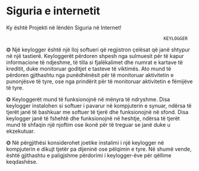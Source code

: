 
# Siguria e internetit
Ky është Projekti në lëndën Siguria në Internet!

                                                               KEYLOGGER


❂ Një keylogger është një lloj softueri që regjistron çelësat që janë shtypur në një tastierë. Keyloggerët përdoren shpesh nga sulmuesit për të kapur informacione të   ndjeshme, të tilla si fjalëkalimet dhe numrat e kartave të kreditit, duke monitoruar goditjet e tasteve të viktimës. Ato mund të përdoren gjithashtu nga punëdhënësit   për të monitoruar aktivitetin e punonjësve të tyre, ose nga prindërit për të monitoruar aktivitetin e fëmijëve të tyre.

❂ Keyloggerët mund të funksionojnë në mënyra të ndryshme. Disa keylogger instalohen si softuer i pavarur në kompjuterin e synuar, ndërsa të tjerët janë të bashkuar me   softuer të tjerë dhe funksionojnë në sfond. Disa keylogger janë të fshehtë dhe funksionojnë në heshtje, ndërsa të tjerët mund të shfaqin një njoftim ose ikonë për të   treguar se janë duke u ekzekutuar.

❂ Në përgjithësi konsiderohet joetike instalimi i një keylogger në kompjuterin e dikujt tjetër pa dijeninë ose pëlqimin e tyre. Në shumë vende, është gjithashtu e       paligjshme përdorimi i keylogger-ëve për qëllime keqdashëse.
